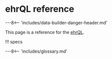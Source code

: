 # ehrQL reference

---8<-- 'includes/data-builder-danger-header.md'

This page is a reference for the [ehrQL](ehrql-intro.md).

!!! specs

---8<-- 'includes/glossary.md'
